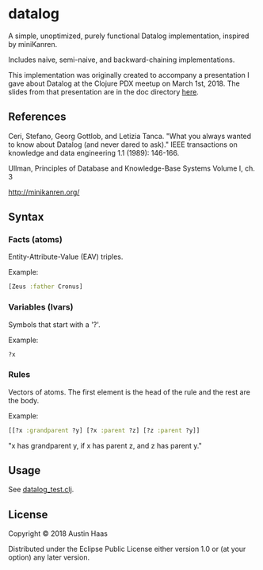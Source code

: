 # datalog

A simple, unoptimized, purely functional Datalog implementation, inspired by miniKanren.

Includes naive, semi-naive, and backward-chaining implementations.

This implementation was originally created to accompany a presentation I gave about Datalog at the Clojure PDX meetup on March 1st, 2018. The slides from that presentation are in the doc directory [here](./doc/datalog-presentation.org).

## References

Ceri, Stefano, Georg Gottlob, and Letizia Tanca. "What you always wanted to know about Datalog (and never dared to ask)." IEEE transactions on knowledge and data engineering 1.1 (1989): 146-166.

Ullman, Principles of Database and Knowledge-Base Systems Volume I, ch. 3

http://minikanren.org/

## Syntax

### Facts (atoms)
Entity-Attribute-Value (EAV) triples.

Example:
```clojure
[Zeus :father Cronus]
```
### Variables (lvars)
Symbols that start with a '?'.

Example:
```clojure
?x
```

### Rules
Vectors of atoms. The first element is the head of the rule and the rest are the body.

Example:
```clojure
[[?x :grandparent ?y] [?x :parent ?z] [?z :parent ?y]]
```
"x has grandparent y, if x has parent z, and z has parent y."

## Usage

See [datalog_test.clj](./test/pettomato/datalog_test.clj).

## License

Copyright © 2018 Austin Haas

Distributed under the Eclipse Public License either version 1.0 or (at
your option) any later version.
